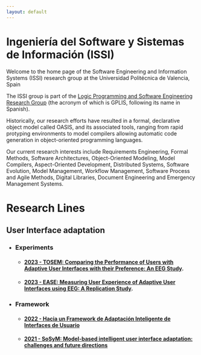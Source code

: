 ```yaml
---
layout: default
---
```


# Ingeniería del Software y Sistemas de Información (ISSI)

Welcome to the home page of the Software Engineering and Information Systems (ISSI) research group at the Universidad Politécnica de Valencia, Spain 

The ISSI group is part of the [Logic Programming and Software Engineering Research Group](http://www.dsic.upv.es/users/elp/gplis.html) (the acronym of which is GPLIS, following its name in Spanish).

Historically, our research efforts have resulted in  a formal, declarative object model called OASIS, and its associated tools, ranging from rapid protyping environments to model compilers allowing automatic code generation in object-oriented programming languages.

Our current research interests include Requirements Engineering, Formal Methods, Software Architectures, Object-Oriented Modeling, Model Compilers, Aspect-Oriented Development, Distributed Systems, Software Evolution, Model Management, Workflow Management, Software Process and Agile Methods, Digital Libraries, Document Engineering and Emergency Management Systems.

# Research Lines

## User Interface adaptation
 
- ### Experiments
  - #### [2023 - TOSEM: Comparing the Performance of Users with Adaptive User Interfaces with their Preference: An EEG Study](./pages/experiment-1.html).
  - #### [2023 - EASE: Measuring User Experience of Adaptive User Interfaces using EEG: A Replication Study](./pages/experiment-2.html).

- ### Framework
  - #### [2022 - Hacia un Framework de Adaptación Inteligente de Interfaces de Usuario](http://hdl.handle.net/11705/JISBD/2022/8212)
  - #### [2021 - SoSyM: Model-based intelligent user interface adaptation: challenges and future directions](https://doi.org/10.1007/s10270-021-00909-7)

